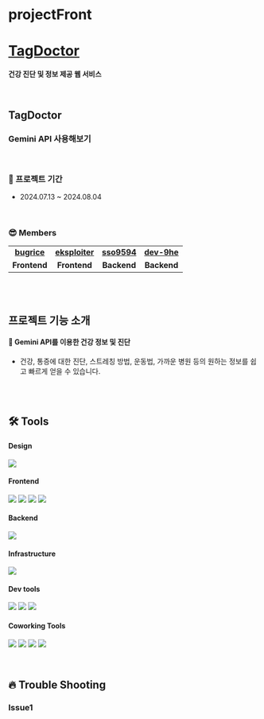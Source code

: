 # projectFront

# [TagDoctor]()

<b>건강 진단 및 정보 제공 웹 서비스</b>

<br />

## TagDoctor

### Gemini API 사용해보기

<br/>

### 📆 프로젝트 기간

- 2024.07.13 ~ 2024.08.04

<br/>

### 😎 Members

<table>
   <tr>
    <td align="center"><b><a href="https://github.com/bugrice">bugrice</a></b></td>
    <td align="center"><b><a href="https://github.com/eksploiter">eksploiter</a></b></td>
    <td align="center"><b><a href="https://github.com/sso9594">sso9594</a></b></td>
    <td align="center"><b><a href="https://github.com/dev-9he ">dev-9he</a></b></td>
  </tr>
  <tr>
    <td align="center"><b>Frontend</b></td>
    <td align="center"><b>Frontend</b></td>
    <td align="center"><b>Backend</b></td>
    <td align="center"><b>Backend</b></td>
  </tr>
</table>

<br/>
<br/>

## 프로젝트 기능 소개

#### 🐰 Gemini API를 이용한 건강 정보 및 진단 

- 건강, 통증에 대한 진단, 스트레칭 방법, 운동법, 가까운 병원 등의 원하는 정보를 쉽고 빠르게 얻을 수 있습니다.
  


<br/>
<br/>

## 🛠 Tools

#### Design

<p>
  <img src="https://img.shields.io/badge/Figma-F24E1E?style=flat-square&logo=Figma&logoColor=white"/>
</p>

#### Frontend

<p>
  <img src="https://img.shields.io/badge/javascript-F7DF1E?style=flat-square&logo=javascript&logoColor=black">
  <img src="https://img.shields.io/badge/html-E34F26?style=flat-square&logo=html5&logoColor=white">
  <img src="https://img.shields.io/badge/css-1572B6?style=flat-square&logo=css3&logoColor=white">
  <img src="https://img.shields.io/badge/React-61DAFB?style=flat-square&logo=React&logoColor=black">
</p>

#### Backend

<p>
  <img src="https://img.shields.io/badge/SpringBoot-6DB33F?style=flat-square&logo=Spring&logoColor=white">
</p>

#### Infrastructure

<p>
  <img src="https://img.shields.io/badge/Vercel-000000?style=flat-square&logo=vercel&logoColor=white">
</p>

#### Dev tools

<p> 
  <img src="https://img.shields.io/badge/VisualStudioCode-3498db.svg?style=flat-square&logo=VisualStudioCode&logoColor=white">
  <img src="https://img.shields.io/badge/WebStorm-000000.svg?style=flat-square&logo=WebStorm&logoColor=white">
  <img src="https://img.shields.io/badge/Postman-FF6C37?style=flat-square&logo=postman&logoColor=white">
</p>

#### Coworking Tools

<p> 
  <img src="https://img.shields.io/badge/Git-%23F05033.svg?style=flat-square&logo=git&logoColor=white">
  <img src="https://img.shields.io/badge/Github-%23121011.svg?style=flat-square&logo=github&logoColor=white">
  <img src="https://img.shields.io/badge/Slack-4A154B?style=flat-square&logo=slack&logoColor=white"/> 
  <img src="https://img.shields.io/badge/Discord-5865F2?style=flat-square&logo=discord&logoColor=white"/>
</p>
<br>

## 🔥 Trouble Shooting

### Issue1

<br/>
